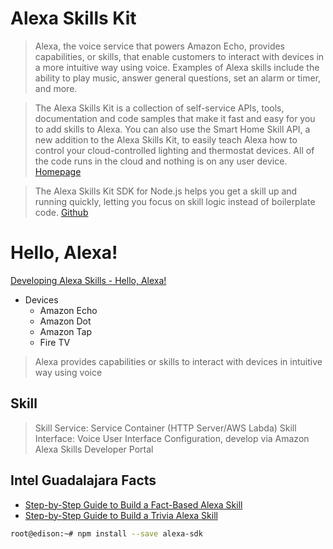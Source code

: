 # Alexa Skills Kit

> Alexa, the voice service that powers Amazon Echo, provides capabilities, or skills, that enable customers to interact with devices in a more intuitive way using voice. Examples of Alexa skills include the ability to play music, answer general questions, set an alarm or timer, and more.

> The Alexa Skills Kit is a collection of self-service APIs, tools, documentation and code samples that make it fast and easy for you to add skills to Alexa. You can also use the Smart Home Skill API, a new addition to the Alexa Skills Kit, to easily teach Alexa how to control your cloud-controlled lighting and thermostat devices. All of the code runs in the cloud and nothing is on any user device. [Homepage](https://developer.amazon.com/alexa-skills-kit)

> The Alexa Skills Kit SDK for Node.js helps you get a skill up and running quickly, letting you focus on skill logic instead of boilerplate code. [Github](https://github.com/alexa/alexa-skills-kit-sdk-for-nodejs)

# Hello, Alexa!

[Developing Alexa Skills - Hello, Alexa!](https://www.youtube.com/watch?v=QxgdPI1B7rg)

- Devices
  - Amazon Echo
  - Amazon Dot
  - Amazon Tap
  - Fire TV

> Alexa provides capabilities or skills to interact with devices in intuitive way using voice

## Skill

> Skill Service: Service Container (HTTP Server/AWS Labda)
> Skill Interface: Voice User Interface Configuration, develop via Amazon Alexa Skills Developer Portal

## Intel Guadalajara Facts

- [Step-by-Step Guide to Build a Fact-Based Alexa Skill](https://github.com/alexa/skill-sample-nodejs-fact)
- [Step-by-Step Guide to Build a Trivia Alexa Skill](https://github.com/alexa/skill-sample-nodejs-trivia)

```sh
root@edison:~# npm install --save alexa-sdk
```


